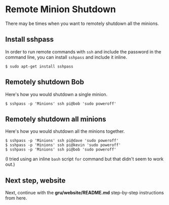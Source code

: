 # Remote Minion Shutdown
There may be times when you want to remotely shutdown all the minions.

## Install sshpass
In order to run remote commands with `ssh` and include the password in the command line, you can install `sshpass` and include it inline.

```
$ sudo apt-get install sshpass
```

## Remotely shutdown Bob
Here's how you would shutdown a single minion.

```
$ sshpass -p 'Minions' ssh pi@bob 'sudo poweroff'
```
## Remotely shutdown all minions
Here's how you would shutdown all the minions together.

```
$ sshpass -p 'Minions' ssh pi@dave 'sudo poweroff'
$ sshpass -p 'Minions' ssh pi@kevin 'sudo poweroff'
$ sshpass -p 'Minions' ssh pi@bob 'sudo poweroff'
```

(I tried using an inline `bash` script `for` command but that didn't seem to work out.)

## Next step, website
Next, continue with the **gru/website/README.md** step-by-step instructions from here.
